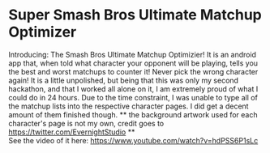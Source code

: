 # Super Smash Bros Ultimate Matchup Optimizer
Introducing: The Smash Bros Ultimate Matchup Optimizier! It is an android app that, when told what character your opponent will be playing, tells you the best and worst matchups to counter it! Never pick the wrong character again! It is a little unpolished, but being that this was only my second hackathon, and that I worked all alone on it, I am extremely proud of what I could do in 24 hours.  Due to the time constraint, I was unable to type all of the matchup lists into the respective character pages. I did get a decent amount of them finished though.  ** the background artwork used for each character's page is not my own, credit goes to https://twitter.com/EvernightStudio **    
See the video of it here: https://www.youtube.com/watch?v=hdPSS6P1sLc
